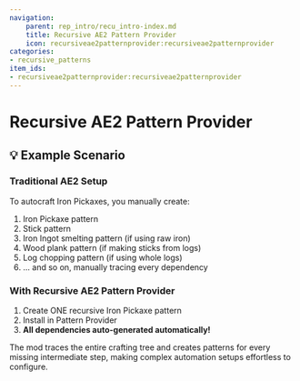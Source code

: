 ```yaml
---
navigation:
    parent: rep_intro/recu_intro-index.md
    title: Recursive AE2 Pattern Provider
    icon: recursiveae2patternprovider:recursiveae2patternprovider
categories:
- recursive_patterns
item_ids:
- recursiveae2patternprovider:recursiveae2patternprovider
---
```


# Recursive AE2 Pattern Provider

## 💡 Example Scenario

### Traditional AE2 Setup
To autocraft Iron Pickaxes, you manually create:
1. Iron Pickaxe pattern
2. Stick pattern  
3. Iron Ingot smelting pattern (if using raw iron)
4. Wood plank pattern (if making sticks from logs)
5. Log chopping pattern (if using whole logs)
6. ... and so on, manually tracing every dependency

### With Recursive AE2 Pattern Provider
1. Create ONE recursive Iron Pickaxe pattern
2. Install in Pattern Provider
3. **All dependencies auto-generated automatically!**

The mod traces the entire crafting tree and creates patterns for every missing intermediate step, 
making complex automation setups effortless to configure.